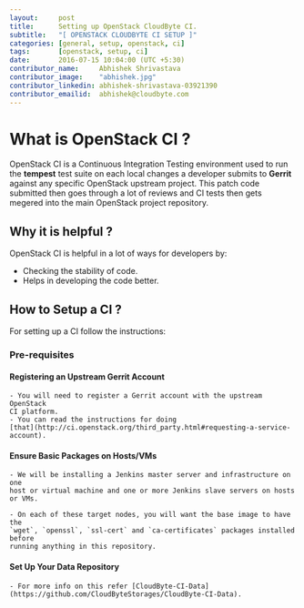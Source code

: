 ```yaml
---
layout:     post
title:      Setting up OpenStack CloudByte CI.
subtitle:   "[ OPENSTACK CLOUDBYTE CI SETUP ]"
categories: [general, setup, openstack, ci]
tags:       [openstack, setup, ci]
date:       2016-07-15 10:04:00 (UTC +5:30)
contributor_name:     Abhishek Shrivastava
contributor_image:    "abhishek.jpg"
contributor_linkedin: abhishek-shrivastava-03921390
contributor_emailid:  abhishek@cloudbyte.com
---
```


# What is OpenStack CI ?

OpenStack CI is a Continuous Integration Testing environment used to run the **tempest** test suite on each 
local changes a developer submits to **Gerrit** against any specific OpenStack upstream project. 
This patch code submitted then goes through a lot of reviews and CI tests then gets megered into the main OpenStack project repository.

## Why it is helpful ?

OpenStack CI is helpful in a lot of ways for developers by:

- Checking the stability of code.
- Helps in developing the code better.

## How to Setup a CI ?

For setting up a CI follow the instructions:

### Pre-requisites

#### Registering an Upstream Gerrit Account

    - You will need to register a Gerrit account with the upstream OpenStack
    CI platform. 
    - You can read the instructions for doing
    [that](http://ci.openstack.org/third_party.html#requesting-a-service-account).

#### Ensure Basic Packages on Hosts/VMs

    - We will be installing a Jenkins master server and infrastructure on one
    host or virtual machine and one or more Jenkins slave servers on hosts or VMs.
    
    - On each of these target nodes, you will want the base image to have the 
    `wget`, `openssl`, `ssl-cert` and `ca-certificates` packages installed before
    running anything in this repository.

#### Set Up Your Data Repository 

    - For more info on this refer [CloudByte-CI-Data](https://github.com/CloudByteStorages/CloudByte-CI-Data).
